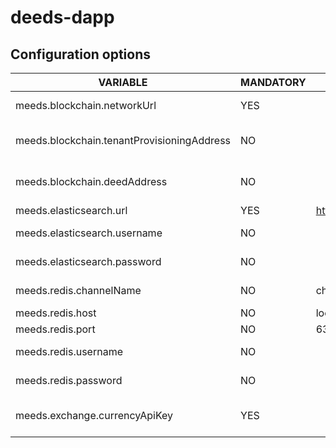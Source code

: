 # deeds-dapp

## Configuration options

| VARIABLE               | MANDATORY | DEFAULT VALUE | DESCRIPTION                                                                               |
|------------------------|-----------|---------------|-------------------------------------------------------------------------------------------|
| meeds.blockchain.networkUrl        | YES        |  | Blockchain HTTPs URL using infura or Alchemy by example |
| meeds.blockchain.tenantProvisioningAddress        | NO        |  | Blockchain Address of TenantProvisioningStrategy.sol contract deployed on Mainnet |
| meeds.blockchain.deedAddress        | NO        |  | Blockchain Address of Deed.sol contract deployed on Mainnet |
| meeds.elasticsearch.url        | YES        | http://127.0.0.1:9200 | Elasticsearch API HTTP URL |
| meeds.elasticsearch.username | NO        |  | Elasticsearch API Basic authentication username   |
| meeds.elasticsearch.password | NO        |  | Elasticsearch API Basic authentication password   |
| meeds.redis.channelName | NO        | channel | Channel name used for triggering events |
| meeds.redis.host | NO        | localhost | Redis Host |
| meeds.redis.port | NO        | 6379 | Redis port |
| meeds.redis.username | NO        | | Redis username if authentication enabled |
| meeds.redis.password | NO        | | Redis password if authentication enabled |
| meeds.exchange.currencyApiKey | YES        | | API Key used to retrieve currency exchange rates from api.currencyapi.com |
